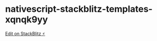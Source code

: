 # nativescript-stackblitz-templates-xqnqk9yy

[Edit on StackBlitz ⚡️](https://stackblitz.com/edit/nativescript-stackblitz-templates-rv9nuj)